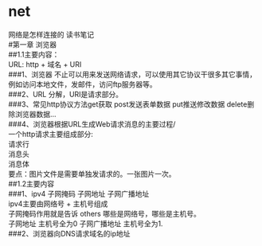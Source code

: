 # net
网络是怎样连接的  读书笔记  
#第一章 浏览器  
##1.1主要内容：  
URL: http + 域名 + URI  
###1、浏览器 不止可以用来发送网络请求，可以使用其它协议干很多其它事情，例如访问本地文件，发邮件，访问ftp服务器等。  
###2、URL 分解，URI是请求部分。  
###3、常见http协议方法get获取 post发送表单数据 put推送修改数据 delete删除浏览器数据...  
###4、浏览器根据URL生成Web请求消息的主要过程/  
一个http请求主要组成部分:  
请求行  
消息头  
消息体  
要点：图片文件是需要单独发请求的。一张图片一次。  
##1.2主要内容  
###1、ipv4 子网掩码 子网地址 子网广播地址   
ipv4主要由网络号 + 主机号组成  
子网掩码作用就是告诉 others 哪些是网络号，哪些是主机号。  
子网地址 主机号全为0  子网广播地址  主机号全为1.  
###2、浏览器向DNS请求域名的ip地址  
